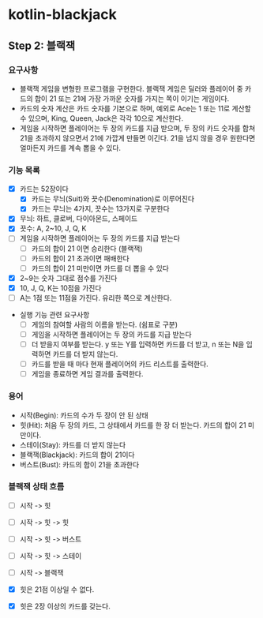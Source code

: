 # kotlin-blackjack

## Step 2: 블랙잭

### 요구사항

- 블랙잭 게임을 변형한 프로그램을 구현한다. 블랙잭 게임은 딜러와 플레이어 중 카드의 합이 21 또는 21에 가장 가까운 숫자를 가지는 쪽이 이기는 게임이다.
- 카드의 숫자 계산은 카드 숫자를 기본으로 하며, 예외로 Ace는 1 또는 11로 계산할 수 있으며, King, Queen, Jack은 각각 10으로 계산한다.
- 게임을 시작하면 플레이어는 두 장의 카드를 지급 받으며, 두 장의 카드 숫자를 합쳐 21을 초과하지 않으면서 21에 가깝게 만들면 이긴다. 21을 넘지 않을 경우 원한다면 얼마든지 카드를 계속 뽑을 수 있다.

### 기능 목록

- [X] 카드는 52장이다
    - [X] 카드는 무늬(Suit)와 끗수(Denomination)로 이루어진다
    - [X] 카드는 무늬는 4가지, 끗수는 13가지로 구분한다
- [X] 무늬: 하트, 클로버, 다이아몬드, 스페이드
- [X] 끗수: A, 2~10, J, Q, K
- [ ] 게임을 시작하면 플레이어는 두 장의 카드를 지급 받는다
    - [ ] 카드의 합이 21 이면 승리한다 (블랙잭)
    - [ ] 카드의 합이 21 초과이면 패배한다
    - [ ] 카드의 합이 21 미만이면 카드를 더 뽑을 수 있다
- [X] 2~9는 숫자 그대로 점수를 가진다
- [X] 10, J, Q, K는 10점을 가진다
- [ ] A는 1점 또는 11점을 가진다. 유리한 쪽으로 계산한다.
- 실행 기능 관련 요구사항
    - [ ] 게임의 참여할 사람의 이름을 받는다. (쉼표로 구분)
    - [ ] 게임을 시작하면 플레이어는 두 장의 카드를 지급 받는다
    - [ ] 더 받을지 여부를 받는다. y 또는 Y를 입력하면 카드를 더 받고, n 또는 N을 입력하면 카드를 더 받지 않는다.
    - [ ] 카드를 받을 때 마다 현재 플레이어의 카드 리스트를 출력한다.
    - [ ] 게임을 종료하면 게임 결과를 출력한다.

### 용어

- 시작(Begin): 카드의 수가 두 장이 안 된 상태
- 힛(Hit): 처음 두 장의 카드, 그 상태에서 카드를 한 장 더 받는다. 카드의 합이 21 미만이다.
- 스테이(Stay): 카드를 더 받지 않는다
- 블랙잭(Blackjack): 카드의 합이 21이다
- 버스트(Bust): 카드의 합이 21을 초과한다

### 블랙잭 상태 흐름

- [ ] 시작 -> 힛
- [ ] 시작 -> 힛 -> 힛
- [ ] 시작 -> 힛 -> 버스트
- [ ] 시작 -> 힛 -> 스테이
- [ ] 시작 -> 블랙잭

- [X] 힛은 21점 이상일 수 없다.
- [X] 힛은 2장 이상의 카드를 갖는다.
